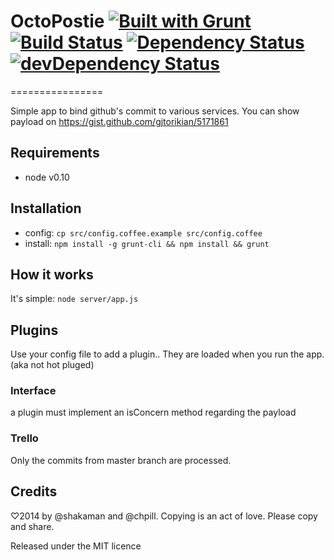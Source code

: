 # OctoPostie [![Built with Grunt](https://cdn.gruntjs.com/builtwith.png)](http://gruntjs.com/) [![Build Status](https://travis-ci.org/shakaman/OctoPostie.png?branch=master)](https://travis-ci.org/shakaman/OctoPostie) [![Dependency Status](https://david-dm.org/shakaman/OctoPostie.png)](https://david-dm.org/shakaman/OctoPostie) [![devDependency Status](https://david-dm.org/shakaman/OctoPostie/dev-status.png)](https://david-dm.org/shakaman/OctoPostie#info=devDependencies)
================

Simple app to bind github's commit to various services.
You can show payload on https://gist.github.com/gjtorikian/5171861

## Requirements
 * node v0.10

## Installation
 * config: `cp src/config.coffee.example src/config.coffee`
 * install: `npm install -g grunt-cli && npm install && grunt`

## How it works
It's simple: `node server/app.js`

## Plugins
Use your config file to add a plugin..
They are loaded when you run the app. (aka not hot pluged)

### Interface
a plugin must implement an isConcern method regarding the payload

### Trello
Only the commits from master branch are processed.

## Credits
♡2014 by @shakaman and @chpill. Copying is an act of love. Please copy and share.

Released under the MIT licence
